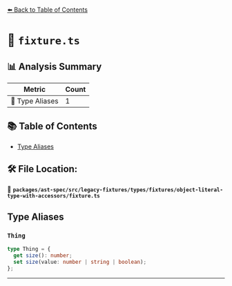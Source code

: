 [⬅️ Back to Table of Contents](../../../../../../../index.md)

# 📄 `fixture.ts`

## 📊 Analysis Summary

| Metric | Count |
|--------|-------|
| 📑 Type Aliases | 1 |

## 📚 Table of Contents

- [Type Aliases](#type-aliases)

## 🛠️ File Location:
📂 **`packages/ast-spec/src/legacy-fixtures/types/fixtures/object-literal-type-with-accessors/fixture.ts`**

## Type Aliases

### `Thing`

```ts
type Thing = {
  get size(): number;
  set size(value: number | string | boolean);
};
```


---
